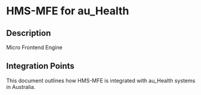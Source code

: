 # HMS-MFE for au_Health

## Description

Micro Frontend Engine

## Integration Points

This document outlines how HMS-MFE is integrated with au_Health systems in Australia.
